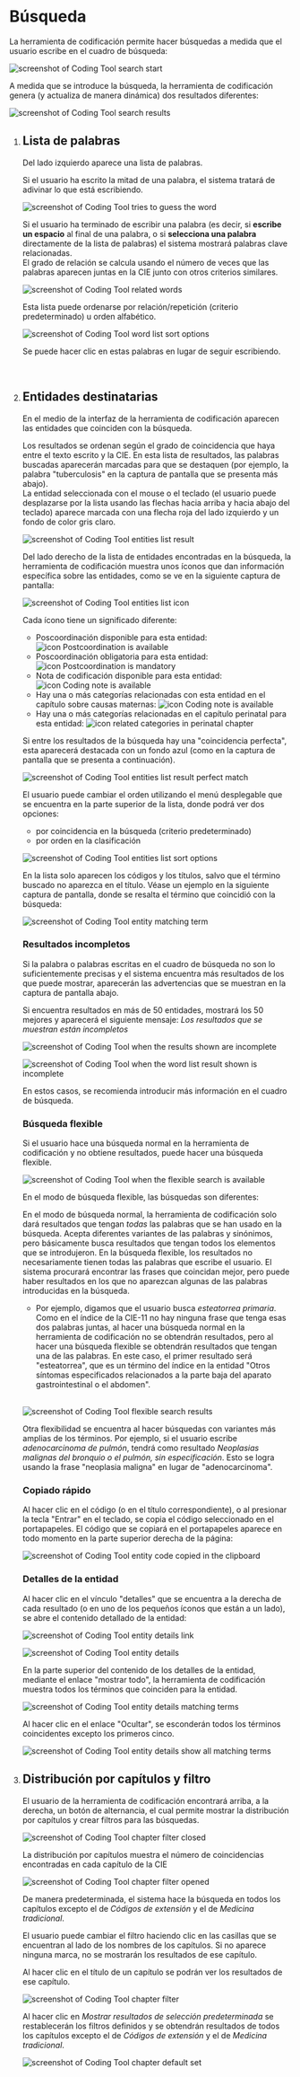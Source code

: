 ﻿# Búsqueda

La herramienta de codificación permite hacer búsquedas a medida que el usuario escribe en el cuadro de búsqueda: 

![screenshot of Coding Tool search start](img/search-start-v3.png "Búsqueda inicial en la herramienta de codificación")

A medida que se introduce la búsqueda, la herramienta de codificación genera (y actualiza de manera dinámica) dos resultados diferentes:

![screenshot of Coding Tool search results](img/search-result-columns-v3.png "Búsqueda inicial en la herramienta de codificación")           

1. ## Lista de palabras
    
    Del lado izquierdo aparece una lista de palabras.

    Si el usuario ha escrito la mitad de una palabra, el sistema tratará de adivinar lo que está escribiendo.
    
    ![screenshot of Coding Tool tries to guess the word](img/wordlist-guessing.png "La herramienta de codificación intenta adivinar una palabra") 
 
    Si el usuario ha terminado de escribir una palabra (es decir, si **escribe un espacio** al final de una palabra, o si **selecciona una palabra** directamente de la lista de palabras) el sistema mostrará palabras clave relacionadas.     
    El grado de relación se calcula usando el número de veces que las palabras aparecen juntas en la CIE junto con otros criterios similares.
    
    ![screenshot of Coding Tool related words](img/wordlist-related.png "Palabras relacionadas en la herramienta de codificación")

    Esta lista puede ordenarse por relación/repetición (criterio predeterminado) u orden alfabético.
    
    ![screenshot of Coding Tool word list sort options](img/wordlist-sort.png "Opciones para ordenar la lista de palabras")

    Se puede hacer clic en estas palabras en lugar de seguir escribiendo.

    <br/>

2. ## Entidades destinatarias
    
    En el medio de la interfaz de la herramienta de codificación aparecen las entidades que coinciden con la búsqueda.
 
    Los resultados se ordenan según el grado de coincidencia que haya entre el texto escrito y la CIE. En esta lista de resultados, las palabras buscadas aparecerán marcadas para que se destaquen (por ejemplo, la palabra "tuberculosis" en la captura de pantalla que se presenta más abajo).    
    La entidad seleccionada con el mouse o el teclado (el usuario puede desplazarse por la lista usando las flechas hacia arriba y hacia abajo del teclado) aparece marcada con una flecha roja del lado izquierdo y un fondo de color gris claro.    

    ![screenshot of Coding Tool entities list result](img/entities-list-v3.png "Lista de entidades resultante de la búsqueda")

    Del lado derecho de la lista de entidades encontradas en la búsqueda, la herramienta de codificación muestra unos íconos que dan información específica sobre las entidades, como se ve en la siguiente captura de pantalla:  

    ![screenshot of Coding Tool entities list icon](img/entities-list-icons-v3.png "Íconos de la lista de entidades encontradas en la búsqueda")

    Cada ícono tiene un significado diferente:
    
    - Poscoordinación disponible para esta entidad: ![icon Postcoordination is available](img/icon-pa-v4.png "Ícono de poscoordinación disponible")
    - Poscoordinación obligatoria para esta entidad: ![icon Postcoordination is mandatory](img/icon-pr-v4.png "Ícono de poscoordinación obligatoria")
    - Nota de codificación disponible para esta entidad: ![icon Coding note is available](img/icon-cn-v4.png "Ícono de nota de codificación disponible")    
    - Hay una o más categorías relacionadas con esta entidad en el capítulo sobre causas maternas: ![icon Coding note is available](img/icon-ml-v4.png "Categorías relacionadas en el capítulo sobre causas maternas")    
    - Hay una o más categorías relacionadas en el capítulo perinatal para esta entidad: ![icon related categories in perinatal chapter](img/icon-pl-v4.png "Categorías relacionadas en el capítulo perinatal")    


    Si entre los resultados de la búsqueda hay una "coincidencia perfecta", esta aparecerá destacada con un fondo azul (como en la captura de pantalla que se presenta a continuación).
    
    ![screenshot of Coding Tool entities list result perfect match](img/entities-list-blu-match-v2.png "Coincidencia perfecta en los resultados de la búsqueda")

    El usuario puede cambiar el orden utilizando el menú desplegable que se encuentra en la parte superior de la lista, donde podrá ver dos opciones:

    - por coincidencia en la búsqueda (criterio predeterminado)
    - por orden en la clasificación

    ![screenshot of Coding Tool entities list sort options](img/entities-list-sort.png "Criterios para establecer el orden en la lista de entidades")


    En la lista solo aparecen los códigos y los títulos, salvo que el término buscado no aparezca en el título. Véase un ejemplo en la siguiente captura de pantalla, donde se resalta el término que coincidió con la búsqueda:
    
    ![screenshot of Coding Tool entity matching term](img/entity-matching-terms.png "Término que coincidió con la entidad")


    ### Resultados incompletos
   
    Si la palabra o palabras escritas en el cuadro de búsqueda no son lo suficientemente precisas y el sistema encuentra más resultados de los que puede mostrar, aparecerán las advertencias que se muestran en la captura de pantalla abajo.

    Si encuentra resultados en más de 50 entidades, mostrará los 50 mejores y aparecerá el siguiente mensaje: *Los resultados que se muestran están incompletos*

    ![screenshot of Coding Tool when the results shown are incomplete](img/search-result-incomplete-v3.png "Herramienta de codificación cuando los resultados que se muestran están incompletos")

    ![screenshot of Coding Tool when the word list result shown is incomplete](img/wordlist-result-incomplete-v3.png "Herramienta de codificación cuando la lista de palabras que se muestra está incompleta")

    En estos casos, se recomienda introducir más información en el cuadro de búsqueda.
    

    ### Búsqueda flexible

    Si el usuario hace una búsqueda normal en la herramienta de codificación y no obtiene resultados, puede hacer una búsqueda flexible.

    ![screenshot of Coding Tool when the flexible search is available](img/flexisearch-v2.png "Herramienta de codificación cuando la búsqueda flexible está disponible")

    En el modo de búsqueda flexible, las búsquedas son diferentes:

    En el modo de búsqueda normal, la herramienta de codificación solo dará resultados que tengan *todas* las palabras que se han usado en la búsqueda. Acepta diferentes variantes de las palabras y sinónimos, pero básicamente busca resultados que tengan todos los elementos que se introdujeron. En la búsqueda flexible, los resultados no necesariamente tienen todas las palabras que escribe el usuario. El sistema procurará encontrar las frases que coincidan mejor, pero puede haber resultados en los que no aparezcan algunas de las palabras introducidas en la búsqueda. 

    - Por ejemplo, digamos que el usuario busca *esteatorrea primaria*. Como en el índice de la CIE-11 no hay ninguna frase que tenga esas dos palabras juntas, al hacer una búsqueda normal en la herramienta de codificación no se obtendrán resultados, pero al hacer una búsqueda flexible se obtendrán resultados que tengan una de las palabras. En este caso, el primer resultado será "esteatorrea", que es un término del índice en la entidad "Otros síntomas especificados relacionados a la parte baja del aparato gastrointestinal o el abdomen".  

    <br/>

    ![screenshot of Coding Tool flexible search results](img/flexisearch-results-v3.png "Resultados de la búsqueda flexible")

    Otra flexibilidad se encuentra al hacer búsquedas con variantes más amplias de los términos. Por ejemplo, si el usuario escribe _adenocarcinoma de pulmón_, tendrá como resultado _Neoplasias malignas del bronquio o el pulmón, sin especificación_. Esto se logra usando la frase "neoplasia maligna" en lugar de "adenocarcinoma".


    ### Copiado rápido

    Al hacer clic en el código (o en el título correspondiente), o al presionar la tecla "Entrar" en el teclado, se copia el código seleccionado en el portapapeles. El código que se copiará en el portapapeles aparece en todo momento en la parte superior derecha de la página:

    ![screenshot of Coding Tool entity code copied in the clipboard](img/entity-clipboard-v3.png "Código de la entidad copiado en el portapapeles")

    
    ### Detalles de la entidad

    Al hacer clic en el vínculo "detalles" que se encuentra a la derecha de cada resultado (o en uno de los pequeños íconos que están a un lado), se abre el contenido detallado de la entidad:

    ![screenshot of Coding Tool entity details link](img/entity-details-link-v3.png "Enlace a los detalles de la entidad")

    ![screenshot of Coding Tool entity details](img/entity-details-open-v4.png "Detalles de la entidad")

    En la parte superior del contenido de los detalles de la entidad, mediante el enlace "mostrar todo", la herramienta de codificación muestra todos los términos que coinciden para la entidad.

    ![screenshot of Coding Tool entity details matching terms](img/entity-details-matching-terms-v4.png "Términos que coinciden con los detalles de la entidad en la Herramienta de codificación")

    Al hacer clic en el enlace "Ocultar", se esconderán todos los términos coincidentes excepto los primeros cinco.

    ![screenshot of Coding Tool entity details show all matching terms](img/entity-details-matching-terms-all-v4.png "Los detalles de la entidad en la herramienta de codificación muestran todos los términos que coinciden")

                
3. ## Distribución por capítulos y filtro
    
    El usuario de la herramienta de codificación encontrará arriba, a la derecha, un botón de alternancia, el cual permite mostrar la distribución por capítulos y crear filtros para las búsquedas.

    ![screenshot of Coding Tool chapter filter closed](img/entities-list-filter-off-v3.png "Filtro de capítulos desactivado")

    La distribución por capítulos muestra el número de coincidencias encontradas en cada capítulo de la CIE

    ![screenshot of Coding Tool chapter filter opened](img/entities-list-filter-on-v3.png "Filtro de capítulos activado")
              
    De manera predeterminada, el sistema hace la búsqueda en todos los capítulos excepto el de *Códigos de extensión* y el de *Medicina tradicional*.

    El usuario puede cambiar el filtro haciendo clic en las casillas que se encuentran al lado de los nombres de los capítulos. Si no aparece ninguna marca, no se mostrarán los resultados de ese capítulo.
 
    Al hacer clic en el título de un capítulo se podrán ver los resultados de ese capítulo.
              
    ![screenshot of Coding Tool chapter filter](img/chapters-filter.png "Filtro de capítulos de la herramienta de codificación")

    Al hacer clic en *Mostrar resultados de selección predeterminada* se restablecerán los filtros definidos y se obtendrán resultados de todos los capítulos excepto el de *Códigos de extensión* y el de *Medicina tradicional*.
              
    ![screenshot of Coding Tool chapter default set](img/chapters-default.png "Selección predeterminada en la herramienta de codificación")


